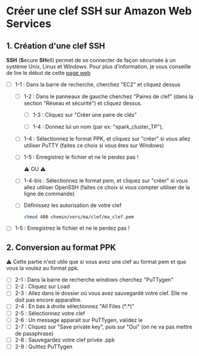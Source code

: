 # Créer une clef SSH sur Amazon Web Services

## 1. Création d'une clef SSH

**SSH** (**S**ecure **SH**ell) permet de se connecter de façon sécurisée à un système Unix, Linux et Windows. Pour plus d'information, je vous conseille de lire le début de cette [page web ](https://doc.fedora-fr.org/wiki/SSH_:_Authentification_par_cl%C3%A9)

- [ ] 1-1 : Dans la barre de recherche, cherchez "EC2" et cliquez dessus  
  - [ ] 1-2 : Dans le panneaux de gauche cherchez "Paires de clef" (dans la section "Réseau et sécurité") et cliquez dessus.  
    - [ ] 1-3 : Cliquez sur "Créer une paire de clés"  
    
    - [ ] 1-4 : Donnez lui un nom (par ex: "spark_cluster_TP"),
    
  - [ ] 1-4 : Sélectionnez le format PPK, et cliquez sur "créer" si vous allez utiliser PuTTY (faites ce choix si vous êtes sur Windows)
  
  - [ ] 1-5 : Enregistrez le fichier et ne le perdez pas !  

       :warning: OU :warning:
    
  - [ ] 1-4-bis : Sélectionnez le format pem, et cliquez sur "créer" si vous allez utiliser OpenSSH (faites ce choix si vous compter utiliser de la ligne de commande)
    
  - [ ] Définissez les  autorisation de votre clef
  
       ````bash
       chmod 400 chemin/vers/ma/clef/ma_clef.pem
       ````
  
- [ ] 1-5 : Enregistrez le fichier et ne le perdez pas !  

## 2. Conversion au format PPK

:warning: Cette partie n'est utile que si vous avez une clef au format pem et que vous la voulez au format ppk.

- [ ] 2-1 : Dans la barre de recherche windows cherchez "PuTTygen"  
- [ ] 2-2 : Cliquez sur Load  
- [ ] 2-3 : Allez dans le dossier où vous avez sauvegardé votre clef. Elle ne doit pas encore apparaître.  
- [ ] 2-4 : En bas à droite sélectionnez "All Files (*\.\*)"  
- [ ] 2-5 : Sélectionnez votre clef  
- [ ] 2-6 : Un message apparait sur PuTTygen, validez le  
- [ ] 2-7 : Cliquez sur "Save private key", puis sur "Oui" (on ne va pas mettre de passphrase)  
- [ ] 2-8 : Sauvegardez votre clef privée .ppk  
- [ ] 2-9 : Quittez PuTTygen  
